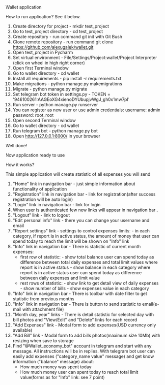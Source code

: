 Wallet application

How to run application? See it below.

1. Create directory for project - mkdir test_project
2. Go to test_project directory - cd test_project
3. Create repository - run command git init with Git Bush
4. Clone remote repository - run command git clone https://github.com/alexugalek/wallet.git
5. Open test_project in Pycharm
6. Set virtual environment - File/Settings/Project:wallet/Project Interpreter (click on wheel in high right corner)
7. Open first Terminal window
8. Go to wallet directory - cd wallet
9. Install all requirements - pip install -r requirements.txt
10. Make migrations - python manage.py makemigrations
11. Migrate - python manage.py migrate
12. Set telegram bot token in settings.py - TOKEN = '946100261:AAGEoXG4xienoDYUbupjvWgJ_gh0x1mw7pI'
13. Run server - python manage.py runserver
14. You can register as new user or use admin credentials:
    username: admin
    password: root_root
15. Open second Terminal window
16. Go to wallet directory - cd wallet
17. Run telegram bot - python manage.py bot
18. Open http://127.0.0.1:8000/ in your browser

Well done!

Now application ready to use

How it works?

This simple application will create statistic of all expenses you will send
1. "Home" link in navigation bar - just simple information about functionality of application
2. "Registration" link in navigation bar - link for registration(after success registration will be auto login)
3. "Login" link in navigation bar - link for login
4. When user is authenticated few new links will appear in navigation bar .
5. "Logout" link - link to logout
5. "Edit personal info" link - there you can change your username and email
6. "Report settings" link - settings to control expenses limits:
                            - in each category, if report is in active status,
                            the amount of money that user can spend today to reach the limit will be shown
                            on "Info" link 
7. "Info" link in navigation bar - There is statistic of current month expenses:
   - first row of statistic: - show total balance user can spend today as difference between total daily expenses 
                             and total limit values where report is in active status
                             - show balance in each category where report is in active status user can spend today 
                             as difference between daily expenses and limit value
   - rest rows of statistic: - show link to get detail view of daily expenses
                             - show number of bills
                             - show expenses value in each category
8. "Info" link in navigation bar - There is toolbar with date filter to get statistic from previous months
9. "Info" link in navigation bar - There is button to send statistic to email(e-mail with attachment file)
10. "Month day, year" links - There is detail statistic for selected day with bill photos and 
                             "View/Edit" and "Delete" links for each record
11. "Add Expenses" link - Modal form to add expenses(USD currency only available)
12. "Add Bill" link - Modal form to add bills photos(maximum size 10Mb) with resizing when save to storage
13. Find "@Wallet_economy_bot" account in telegram and start with any message. 
    All instructions will be in replies.
    With telegram bot user can easily add expenses ("category_name value" message)
    and get know information ("balance" message) about:
    - How much money was spent today 
    - How much money user can spent today to reach total limit value(forms as for "Info" link: see 7 point)
                       
     
                                    
    
